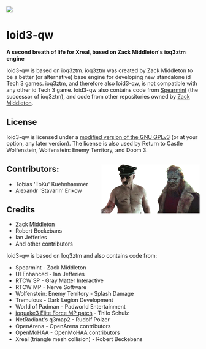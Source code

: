 <img src="https://raw.githubusercontent.com/KuehnhammerTobias/ioqw/master/misc/quakewars.png" width="128">

# Ioid3-qw 

**A second breath of life for Xreal, based on Zack Middleton's ioq3ztm engine**

Ioid3-qw is based on ioq3ztm. ioq3ztm was created by Zack Middleton to be a better (or alternative) base engine for developing new standalone id Tech 3 games. ioq3ztm, and therefore also Ioid3-qw, is not compatible with any other id Tech 3 game. Ioid3-qw also contains code from [Spearmint](http://spearmint.pw/) (the successor of ioq3ztm), and code from other repositories owned by [Zack Middleton](https://github.com/zturtleman?tab=repositories).


## License

Ioid3-qw is licensed under a [modified version of the GNU GPLv3](COPYING.txt#L625) (or at your option, any later version). The license is also used by Return to Castle Wolfenstein, Wolfenstein: Enemy Territory, and Doom 3.


## Contributors:<img src="https://raw.githubusercontent.com/KuehnhammerTobias/ioid3-game/31925f32426397b6b327611b280c614680b9a2ae/stavarin.png" align="right" width="128"><img src="https://raw.githubusercontent.com/KuehnhammerTobias/ioid3-game/31925f32426397b6b327611b280c614680b9a2ae/toku.png" align="right" width="128">
  * Tobias 'ToKu' Kuehnhammer
  * Alexandr 'Stavarin' Erikow


## Credits

* Zack Middleton
* Robert Beckebans
* Ian Jefferies
* And other contributors

Ioid3-qw is based on Ioq3ztm and also contains code from:
* Spearmint - Zack Middleton
* UI Enhanced - Ian Jefferies
* RTCW SP - Gray Matter Interactive
* RTCW MP - Nerve Software
* Wolfenstein: Enemy Territory - Splash Damage
* Tremulous - Dark Legion Development
* World of Padman - Padworld Entertainment
* [ioquake3 Elite Force MP patch](http://thilo.kickchat.com/efport-progress/) - Thilo Schulz
* NetRadiant's q3map2 - Rudolf Polzer
* OpenArena - OpenArena contributors
* OpenMoHAA - OpenMoHAA contributors
* Xreal (triangle mesh collision) - Robert Beckebans
